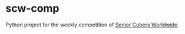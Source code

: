 # scw-comp

Python project for the weekly competition of [Senior Cubers Worldwide](https://www.facebook.com/groups/1604105099735401).

